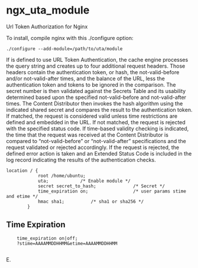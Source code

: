 # ngx_uta_module
Url Token Authorization for Nginx

To install, compile nginx with this ./configure option:
```
./configure --add-module=/path/to/uta/module
```

If is defined to use URL Token Authentication, the cache engine processes the query string and creates up to four additional request headers. Those headers contain the authentication token, or hash, the not-valid-before and/or not-valid-after times, and the balance of the URL, less the authentication token and tokens to be ignored in the comparison.
The secret number is then validated against the Secrets Table and its usability determined based upon the specified not-valid-before and not-valid-after times. The Content Distributor then invokes the hash algorithm using the indicated shared secret and compares the result to the authentication token.
If matched, the request is considered valid unless time restrictions are defined and embedded in the URL. If not matched, the request is rejected with the specified status code.
If time-based validity checking is indicated, the time that the request was received at the Content Distributor is compared to “not-valid-before” or “not-valid-after” specifications and the request validated or rejected accordingly.
If the request is rejected, the defined error action is taken and an Extended Status Code is included in the log record indicating the results of the authentication checks.

```
location / {
            root /home/ubuntu;
            uta;			/* Enable module */
            secret secret_to_hash;	            /* Secret */
            time_expiration on;                 /* user params stime and etime */
            hmac sha1;			/* sha1 or sha256 */
        }
```
## Time Expiration
```
    time_expiration on|off;
    ?stime=AAAAMMDDHHMM&etime=AAAAMMDDHHMM
    
```


E.

